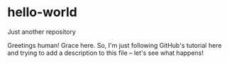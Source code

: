# hello-world
Just another repository

Greetings human! Grace here. So, I'm just following GitHub's tutorial here and trying to add a description to this file – let's see what happens! 
